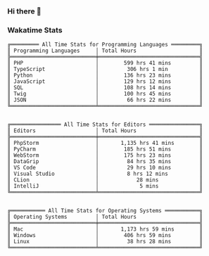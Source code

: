 ### Hi there 👋

<!--
**claserre9/claserre9** is a ✨ _special_ ✨ repository because its `README.md` (this file) appears on your GitHub profile.

Here are some ideas to get you started:

- 🔭 I’m currently working on ...
- 🌱 I’m currently learning ...
- 👯 I’m looking to collaborate on ...
- 🤔 I’m looking for help with ...
- 💬 Ask me about ...
- 📫 How to reach me: ...
- 😄 Pronouns: ...
- ⚡ Fun fact: ...
-->

[//]: # (wakatime-stats)


### Wakatime Stats
```
╔═════════ All Time Stats for Programming Languages ═════════╗
║ Programming Languages     │ Total Hours                    ║
╠═══════════════════════════╪════════════════════════════════╣
║ PHP                       │        599 hrs 41 mins         ║
║ TypeScript                │         306 hrs 1 min          ║
║ Python                    │        136 hrs 23 mins         ║
║ JavaScript                │        129 hrs 12 mins         ║
║ SQL                       │        108 hrs 14 mins         ║
║ Twig                      │        100 hrs 45 mins         ║
║ JSON                      │         66 hrs 22 mins         ║
╚═══════════════════════════╧════════════════════════════════╝


╔════════════════ All Time Stats for Editors ════════════════╗
║ Editors                   │ Total Hours                    ║
╠═══════════════════════════╪════════════════════════════════╣
║ PhpStorm                  │       1,135 hrs 41 mins        ║
║ PyCharm                   │        185 hrs 51 mins         ║
║ WebStorm                  │        175 hrs 23 mins         ║
║ DataGrip                  │         84 hrs 35 mins         ║
║ VS Code                   │         29 hrs 10 mins         ║
║ Visual Studio             │         8 hrs 12 mins          ║
║ CLion                     │            28 mins             ║
║ IntelliJ                  │             5 mins             ║
╚═══════════════════════════╧════════════════════════════════╝


╔═══════════ All Time Stats for Operating Systems ═══════════╗
║ Operating Systems         │ Total Hours                    ║
╠═══════════════════════════╪════════════════════════════════╣
║ Mac                       │       1,173 hrs 59 mins        ║
║ Windows                   │        406 hrs 59 mins         ║
║ Linux                     │         38 hrs 28 mins         ║
╚═══════════════════════════╧════════════════════════════════╝
```

[//]: # (end-wakatime-stats)














































































